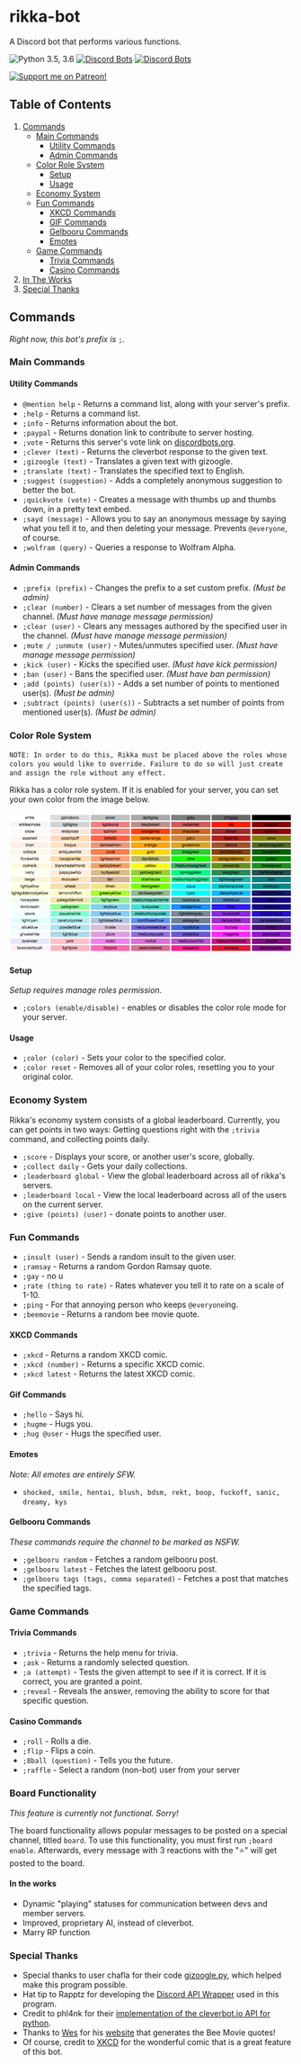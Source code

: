 # rikka-bot

A Discord bot that performs various functions.

![Python 3.5, 3.6](https://img.shields.io/badge/python-3.5%2C%203.6-blue.svg) [![Discord Bots](https://discordbots.org/api/widget/status/430482288053059584.svg)](https://discordbots.org/bot/430482288053059584) [![Discord Bots](https://discordbots.org/api/widget/servers/430482288053059584.svg)](https://discordbots.org/bot/430482288053059584)

[![Support me on Patreon!](https://cdn.discordapp.com/attachments/437991897269665792/446474035149144074/unknown.png)](https://www.patreon.com/LeoSaucedo)

## Table of Contents
1. [Commands](#commands)
    - [Main Commands](#main-commands)
        - [Utility Commands](#utility-commands)
        - [Admin Commands](#admin-commands)
    - [Color Role System](#color-role-system)
        - [Setup](#setup)
        - [Usage](#usage)
    - [Economy System](#economy-system)
    - [Fun Commands](#fun-commands)
        - [XKCD Commands](#xkcd-commands)
        - [GIF Commands](#gif-commands)
        - [Gelbooru Commands](#gelbooru-commands)
        - [Emotes](#emotes)
    - [Game Commands](#game-commands)
        - [Trivia Commands](#trivia-commands)
        - [Casino Commands](#casino-commands)
2. [In The Works](#in-the-works)
3. [Special Thanks](#special-thanks)

## Commands

*Right now, this bot's prefix is* `;`*.*

### Main Commands
#### Utility Commands

- `@mention help` - Returns a command list, along with your server's prefix.
- `;help` - Returns a command list.
- `;info` - Returns information about the bot.
- `;paypal` - Returns donation link to contribute to server hosting.
- `;vote` - Returns this server's vote link on [discordbots.org](https://discordbots.org/).
- `;clever (text)` - Returns the cleverbot response to the given text.
- `;gizoogle (text)` - Translates a given text with gizoogle.
- `;translate (text)` - Translates the specified text to English.
- `;suggest (suggestion)` - Adds a completely anonymous suggestion to better the bot.
- `;quickvote (vote)` - Creates a message with thumbs up and thumbs down, in a pretty text embed.
- `;sayd (message)` - Allows you to say an anonymous message by saying what you tell it to, and then deleting your message. Prevents `@everyone`, of course.
- `;wolfram (query)` - Queries a response to Wolfram Alpha.

#### Admin Commands

- `;prefix (prefix)` - Changes the prefix to a set custom prefix. *(Must be admin)*
- `;clear (number)` - Clears a set number of messages from the given channel. *(Must have manage message permission)*
- `;clear (user)` - Clears any messages authored by the specified user in the channel. *(Must have manage message permission)*
- `;mute / ;unmute (user)` - Mutes/unmutes specified user. *(Must have manage message permission)*
- `;kick (user)` - Kicks the specified user. *(Must have kick permission)*
- `;ban (user)` - Bans the specified user. *(Must have ban permission)*
- `;add (points) (user(s))` - Adds a set number of points to mentioned user(s). *(Must be admin)*
- `;subtract (points) (user(s))` - Subtracts a set number of points from mentioned user(s). *(Must be admin)*

### Color Role System

```
NOTE: In order to do this, Rikka must be placed above the roles whose colors you would like to override. Failure to do so will just create and assign the role without any effect.
```
Rikka has a color role system. If it is enabled for your server, you can set your own color from the image below.

![Color Chart](/json/css-color-names.png)

#### Setup
*Setup requires manage roles permission.*
- `;colors (enable/disable)` - enables or disables the color role mode for your server.

#### Usage
- `;color (color)` - Sets your color to the specified color.
- `;color reset` - Removes all of your color roles, resetting you to your original color.

### Economy System

Rikka's economy system consists of a global leaderboard. Currently, you can get points in two ways: Getting questions right with the `;trivia` command, and collecting points daily.

- `;score` - Displays your score, or another user's score, globally.
- `;collect daily` - Gets your daily collections.
- `;leaderboard global` - View the global leaderboard across all of rikka's servers.
- `;leaderboard local` - View the local leaderboard across all of the users on the current server.
- `;give (points) (user)` - donate points to another user.

### Fun Commands

- `;insult (user)` - Sends a random insult to the given user.
- `;ramsay` - Returns a random Gordon Ramsay quote.
- `;gay` - no u
- `;rate (thing to rate)` - Rates whatever you tell it to rate on a scale of 1-10.
- `;ping` - For that annoying person who keeps `@everyone`ing.
- `;beemovie` - Returns a random bee movie quote.

#### XKCD Commands

- `;xkcd` - Returns a random XKCD comic.
- `;xkcd (number)` - Returns a specific XKCD comic.
- `;xkcd latest` - Returns the latest XKCD comic.

#### Gif Commands

- `;hello` - Says hi.
- `;hugme` - Hugs you.
- `;hug @user` - Hugs the specified user.

#### Emotes

*Note: All emotes are entirely SFW.*

- `shocked, smile, hentai, blush, bdsm, rekt, boop, fuckoff, sanic, dreamy, kys`

#### Gelbooru Commands

*These commands require the channel to be marked as NSFW.*

- `;gelbooru random` - Fetches a random gelbooru post.
- `;gelbooru latest` - Fetches the latest gelbooru post.
- `;gelbooru tags (tags, comma separated)` - Fetches a post that matches the specified tags.

### Game Commands

#### Trivia Commands

- `;trivia` - Returns the help menu for trivia.
- `;ask` - Returns a randomly selected question.
- `;a (attempt)` - Tests the given attempt to see if it is correct. If it is correct, you are granted a point.
- `;reveal` - Reveals the answer, removing the ability to score for that specific question.

#### Casino Commands

- `;roll` - Rolls a die.
- `;flip` - Flips a coin.
- `;8ball (question)` - Tells you the future.
- `;raffle` - Select a random (non-bot) user from your server

### Board Functionality

*This feature is currently not functional. Sorry!*

The board functionality allows popular messages to be posted on a special channel, titled `board`.
To use this functionality, you must first run `;board enable`.
Afterwards, every message with 3 reactions with the "⭐" will get posted to the board.

#### In the works

- Dynamic "playing" statuses for communication between devs and member servers.
- Improved, proprietary AI, instead of cleverbot.
- Marry RP function

### Special Thanks

- Special thanks to user chafla for their code [gizoogle.py](https://github.com/chafla/gizoogle-py), which helped make this program possible.
- Hat tip to Rapptz for developing the [Discord API Wrapper](https://github.com/Rapptz/discord.py) used in this program.
- Credit to phl4nk for their [implementation of the cleverbot.io API for python](https://github.com/phl4nk/CleverApi).
- Thanks to [Wes](https://github.com/NeonWizard) for his [website](http://wizardlywonders.xyz:3054/) that generates the Bee Movie quotes!
- Of course, credit to [XKCD](https://xkcd.com/) for the wonderful comic that is a great feature of this bot.
